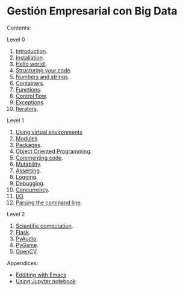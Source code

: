# Gestión Empresarial con Big Data

Contents:

Level 0

1. [Introduction](00-intro.ipynb).
2. [Installation](01-installation.ipynb).
3. [Hello world!](03-hello_world.ipynb).
4. [Structuring your code](04-structuring_code.ipynb).
5. [Numbers and strings](05-numbers_and_strings.ipynb).
6. [Containers](06-containers.ipynb).
7. [Functions](07-functions.ipynb).
8. [Control flow](08-control_flow.ipynb).
9. [Exceptions](10-exceptions.ipynb).
10. [Iterators](11-iterators.ipynb).

Level 1

1. [Using virtual environments](02-virtual_environments.ipynb)
2. [Modules](13-modules.ipynb).
3. [Packages](14-packages.ipynb).
4. [Object Oriented Programming](09-OOP.ipynb).
5. [Commenting code](15-commenting_code.ipynb).
6. [Mutability](16-mutability.ipynb).
7. [Asserting](19-assertions.ipynb).
8. [Logging](20-logging.ipynb).
9. [Debugging](21-debugging.ipynb).
10. [Concurrency](17-concurrency.ipynb).
11. [I/O](18-IO.ipynb).
12. [Parsing the command line](22-parsing_command_line.ipynb).

Level 2

1. [Scientific computation](26-scientific_computation.ipynb).
2. [Flask](23-flask.ipynb).
3. [PyAudio](24-pyaudio.ipynb).
4. [PyGame](25-pygame.ipynb).
5. [OpenCV](27-OpenCV.ipynb).

Appendices:

* [Edditing with Emacs](A0-edditing_with_emacs.ipynb)
* [Using Jupyter notebook](A1-jypyter.ipynb)
